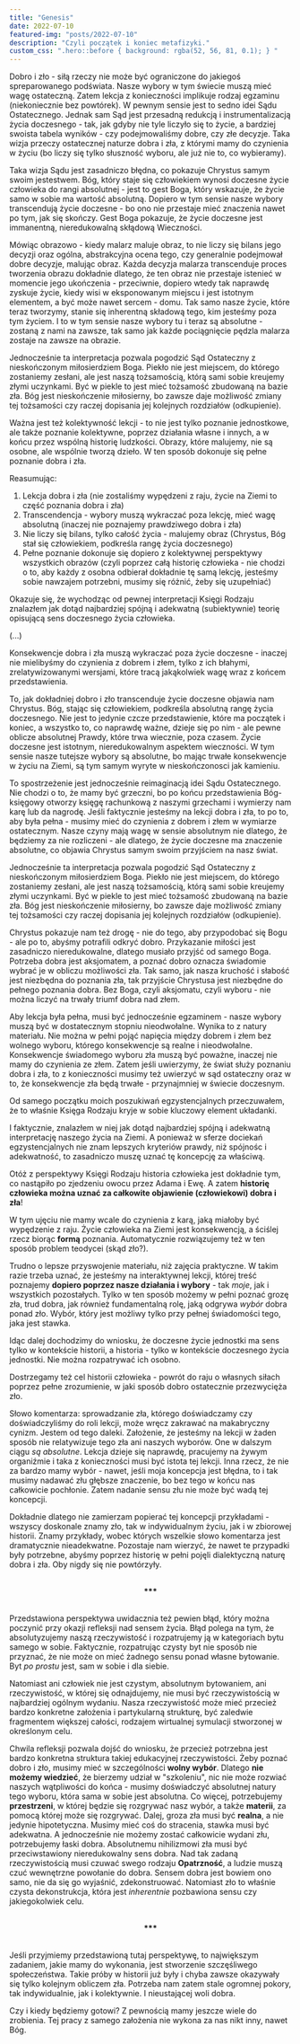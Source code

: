 ```yaml
---
title: "Genesis"
date: 2022-07-10
featured-img: "posts/2022-07-10"
description: "Czyli początek i koniec metafizyki."
custom_css: ".hero::before { background: rgba(52, 56, 81, 0.1); } "
---
```


Dobro i zło - siłą rzeczy nie może być ograniczone do jakiegoś spreparowanego podświata. Nasze wybory w tym świecie muszą mieć wagę ostateczną. Zatem lekcja z konieczności implikuje rodzaj egzaminu (niekoniecznie bez powtórek). W pewnym sensie jest to sedno idei Sądu Ostatecznego. Jednak sam Sąd jest przesadną redukcją i instrumentalizacją życia doczesnego - tak, jak gdyby nie tyle liczyło się to życie, a bardziej swoista tabela wyników - czy podejmowaliśmy dobre, czy złe decyzje. Taka wizja przeczy ostatecznej naturze dobra i zła, z którymi
mamy do czynienia w życiu (bo liczy się tylko słuszność wyboru, ale już nie to, co wybieramy).

Taka wizja Sądu jest zasadniczo błędna, co pokazuje Chrystus samym swoim jestestwem. Bóg, który staje się człowiekiem wynosi doczesne życie człowieka do rangi absolutnej - jest to gest Boga, który wskazuje, że życie samo w sobie ma wartość absolutną. Dopiero w tym sensie nasze wybory transcendują życie doczesne - bo ono nie przestaje mieć znaczenia nawet po tym, jak się skończy. Gest Boga pokazuje, że życie doczesne jest immanentną, nieredukowalną skłądową Wieczności.

Mówiąc obrazowo - kiedy malarz maluje obraz, to nie liczy się bilans jego decyzji oraz ogólna, abstrakcyjna ocena tego, czy generalnie podejmował dobre decyzje, malując obraz. Każda decyzja malarza transcenduje proces tworzenia obrazu dokładnie dlatego, że ten obraz nie przestaje istenieć w momencie jego ukończenia - przeciwnie, dopiero wtedy tak naprawdę zyskuje życie, kiedy wisi w eksponowanym miejscu i jest istotnym elementem, a być może nawet sercem - domu. Tak samo nasze życie, które teraz tworzymy, stanie się inherentną składową tego, kim jesteśmy poza tym życiem. I to w tym sensie nasze wybory tu i teraz są absolutne - zostaną z nami na zawsze, tak samo jak każde pociągnięcie pędzla malarza zostaje na zawsze na obrazie.

Jednocześnie ta interpretacja pozwala pogodzić Sąd Ostateczny z nieskończonym miłosierdziem Boga. Piekło nie jest miejscem, do którego zostaniemy zesłani, ale jest naszą tożsamością, którą sami sobie kreujemy złymi uczynkami. Być w piekle to jest mieć tożsamość zbudowaną na bazie zła. Bóg jest nieskończenie miłosierny, bo zawsze daje możliwość zmiany tej tożsamości czy raczej dopisania jej kolejnych rozdziałów (odkupienie).

Ważna jest też kolektywność lekcji - to nie jest tylko poznanie jednostkowe, ale także poznanie kolektywne, poprzez działania własne i innych, a w końcu przez wspólną historię ludzkości. Obrazy, które malujemy, nie są osobne, ale wspólnie tworzą dzieło. W ten sposób dokonuje się pełne poznanie dobra i zła.


Reasumując:
1. Lekcja dobra i zła (nie zostaliśmy wypędzeni z raju, życie na Ziemi to część poznania dobra i zła)
2. Transcendencja - wybory muszą wykraczać poza lekcję, mieć wagę absolutną (inaczej nie poznajemy prawdziwego dobra i zła)
3. Nie liczy się bilans, tylko całość życia - malujemy obraz (Chrystus, Bóg stał się człowiekiem, podkreśla rangę życia doczesnego)
4. Pełne poznanie dokonuje się dopiero z kolektywnej perspektywy wszystkich obrazów (czyli poprzez całą historię człowieka - nie chodzi o to, aby każdy z osobna odbierał dokładnie tę samą lekcję, jesteśmy sobie nawzajem potrzebni, musimy się różnić, żeby się uzupełniać)


Okazuje się, że wychodząc od pewnej interpretacji Księgi Rodzaju znalazłem jak dotąd najbardziej spójną i adekwatną (subiektywnie) teorię opisującą sens doczesnego życia człowieka.

(...)

Konsekwencje dobra i zła muszą wykraczać poza życie doczesne - inaczej nie mielibyśmy do czynienia z dobrem i złem, tylko z ich błahymi, zrelatywizowanymi wersjami, które tracą jakąkolwiek wagę wraz z końcem przedstawienia. 

To, jak dokładniej dobro i zło transcenduje życie doczesne objawia nam Chrystus. Bóg, stając się człowiekiem, podkreśla absolutną rangę życia doczesnego. Nie jest to jedynie czcze przedstawienie, które ma początek i koniec, a wszystko to, co naprawdę ważne, dzieje się po nim - ale pewne oblicze absolutnej Prawdy, które trwa wiecznie, poza czasem. Życie doczesne jest istotnym, nieredukowalnym aspektem wieczności. W tym sensie nasze tutejsze wybory są absolutne, bo mając trwałe konsekwencje w życiu na Ziemi, są tym samym wyryte w nieskończonosci jak kamieniu.

To spostrzeżenie jest jednocześnie reimaginacją idei Sądu Ostatecznego. Nie chodzi o to, że mamy być grzeczni, bo po końcu przedstawienia Bóg-księgowy otworzy księgę rachunkową z naszymi grzechami i wymierzy nam karę lub da nagrodę. Jeśli faktycznie jesteśmy na lekcji dobra i zła, to po to, aby była pełna - musimy mieć do czynienia z dobrem i złem w wymiarze ostatecznym. Nasze czyny mają wagę w sensie absolutnym nie dlatego, że będziemy za nie rozliczeni - ale dlatego, że życie doczesne ma znaczenie absolutne, co objawia Chrystus samym swoim przyjściem na nasz świat.

Jednocześnie ta interpretacja pozwala pogodzić Sąd Ostateczny z nieskończonym miłosierdziem Boga. Piekło nie jest miejscem, do którego zostaniemy zesłani, ale jest naszą tożsamością, którą sami sobie kreujemy złymi uczynkami. Być w piekle to jest mieć tożsamość zbudowaną na bazie zła. Bóg jest nieskończenie miłosierny, bo zawsze daje możliwość zmiany tej tożsamości czy raczej dopisania jej kolejnych rozdziałów (odkupienie).

Chrystus pokazuje nam też drogę - nie do tego, aby przypodobać się Bogu - ale po to, abyśmy potrafili odkryć dobro. Przykazanie miłości jest zasadniczo nieredukowalne, dlatego musiało przyjść od samego Boga. Potrzeba dobra jest aksjomatem, a poznać dobro oznacza świadomie wybrać je w obliczu możliwości zła. Tak samo, jak nasza kruchość i słabość jest niezbędna do poznania zła, tak przyjście Chrystusa jest niezbędne do pełnego poznania dobra. Bez Boga, czyli aksjomatu, czyli wyboru - nie można liczyć na trwały triumf dobra nad złem.



Aby lekcja była pełna, musi być jednocześnie egzaminem - nasze wybory muszą być w dostatecznym stopniu nieodwołalne. Wynika to z natury materiału. Nie można w pełni pojąć napięcia między dobrem i złem bez wolnego wyboru, którego konsekwencje są realne i nieodwołalne. Konsekwencje świadomego wyboru zła muszą być poważne, inaczej nie mamy do czynienia ze złem. Zatem jeśli uwierzymy, że świat służy poznaniu dobra i zła, to z konieczności musimy też uwierzyć w sąd ostateczny oraz w to, że konsekwencje zła będą trwałe - przynajmniej w świecie doczesnym.



Od samego początku moich poszukiwań egzystencjalnych przeczuwałem, że to właśnie Księga Rodzaju kryje w sobie kluczowy element układanki.

I faktycznie, znalazłem w niej jak dotąd najbardziej spójną i adekwatną interpretację naszego życia na Ziemi. A ponieważ w sferze dociekań egzystencjalnych nie znam lepszych kryteriów prawdy, niż spójnośc i adekwatność, to zasadniczo muszę uznać tę koncepcję za właściwą.

Otóż z perspektywy Księgi Rodzaju historia człowieka jest dokładnie tym, co nastąpiło po zjedzeniu owocu przez Adama i Ewę. A zatem **historię człowieka można uznać za całkowite objawienie (człowiekowi) dobra i zła**!

W tym ujęciu nie mamy wcale do czynienia z karą, jaką miałoby być wypędzenie z raju. Życie człowieka na Ziemi jest konsekwencją, a ściślej rzecz biorąc **formą** poznania. Automatycznie rozwiązujemy też w ten sposób problem teodycei (skąd zło?).

Trudno o lepsze przyswojenie materiału, niż zajęcia praktyczne. W takim razie trzeba uznać, że jesteśmy na interaktywnej lekcji, której treść poznajemy **dopiero poprzez nasze działania i wybory** - tak *moje*, jak i wszystkich pozostałych. Tylko w ten sposób możemy w pełni poznać grozę zła, trud dobra, jak również fundamentalną rolę, jaką odgrywa *wybór* dobra ponad zło. Wybór, który jest możliwy tylko przy pełnej świadomości tego, jaka jest stawka.

Idąc dalej dochodzimy do wniosku, że doczesne życie jednostki ma sens tylko w kontekście historii, a historia - tylko w kontekście doczesnego życia jednostki. Nie można rozpatrywać ich osobno.

Dostrzegamy też cel historii człowieka - powrót do raju o własnych siłach poprzez pełne zrozumienie, w jaki sposób dobro ostatecznie przezwycięża zło.

Słowo komentarza: sprowadzanie zła, którego doświadczamy czy doświadczyliśmy do roli lekcji, może wręcz zakrawać na makabryczny cynizm. Jestem od tego daleki. Założenie, że jesteśmy na lekcji w żaden sposób nie relatywizuje tego zła ani naszych wyborów. One w dalszym ciągu *są absolutne*. Lekcja dzieje się naprawdę, pracujemy na żywym organiźmie i taka z konieczności musi być istota tej lekcji. Inna rzecz, że nie za bardzo mamy wybór - nawet, jeśli moja koncepcja jest błędna, to i tak musimy nadawać złu głębsze znaczenie, bo bez tego w końcu nas całkowicie pochłonie. Zatem nadanie sensu złu nie może być wadą tej koncepcji.

Dokładnie dlatego nie zamierzam popierać tej koncepcji przykładami - wszyscy doskonale znamy zło, tak w indywidualnym życiu, jak i w zbiorowej historii. Znamy przykłady, wobec których wszelkie słowo komentarza jest dramatycznie nieadekwatne. Pozostaje nam wierzyć, że nawet te przypadki były potrzebne, abyśmy poprzez historię w pełni pojęli dialektyczną naturę dobra i zła. Oby nigdy się nie powtórzyły.

<br/>
<center><b>***</b></center>
<br/>

Przedstawiona perspektywa uwidacznia też pewien błąd, który można poczynić przy okazji refleksji nad sensem życia. Błąd polega na tym, że absolutyzujemy naszą rzeczywistość i rozpatrujemy ją w kategoriach bytu samego w sobie. Faktycznie, rozpatrując czysty byt nie sposób nie przyznać, że nie może on mieć żadnego sensu ponad własne bytowanie. Byt *po prostu* jest, sam w sobie i dla siebie.

Natomiast ani człowiek nie jest czystym, absolutnym bytowaniem, ani rzeczywistość, w której się odnajdujemy, nie musi być rzeczywistością w najbardziej ogólnym wydaniu. Nasza rzeczywistość może mieć przecież bardzo konkretne założenia i partykularną strukturę, być zaledwie fragmentem większej całości, rodzajem wirtualnej symulacji stworzonej w określonym celu.

Chwila refleksji pozwala dojść do wniosku, że przecież potrzebna jest bardzo konkretna struktura takiej edukacyjnej rzeczywistości. Żeby poznać dobro i zło, musimy mieć w szczególności **wolny wybór**. Dlatego **nie możemy wiedzieć**, że bierzemy udział w "szkoleniu", nic nie może rozwiać naszych wątpliwości do końca - musimy doświadczyć absolutnej natury tego wyboru, która sama w sobie jest absolutna. Co więcej, potrzebujemy **przestrzeni**, w której będzie się rozgrywać nasz wybór, a także **materii**, za pomocą której może się rozgrywać. Dalej, groza zła musi być **realna**, a nie jedynie hipotetyczna. Musimy mieć coś do stracenia, stawka musi być adekwatna. A jednocześnie nie możemy zostać całkowicie wydani złu, potrzebujemy łaski dobra. Absolutnemu nihilizmowi zła musi być przeciwstawiony nieredukowalny sens dobra. Nad tak zadaną rzeczywistością musi czuwać swego rodzaju **Opatrzność**, a ludzie muszą czuć wewnętrzne powołanie do dobra. Sensem dobra jest bowiem ono samo, nie da się go wyjaśnić, zdekonstruować. Natomiast zło to właśnie czysta dekonstrukcja, która jest *inherentnie* pozbawiona sensu czy jakiegokolwiek celu.

<br/>
<center><b>***</b></center>
<br/>

Jeśli przyjmiemy przedstawioną tutaj perspektywę, to największym zadaniem, jakie mamy do wykonania, jest stworzenie szczęśliwego społeczeństwa. Takie próby w historii już były i chyba zawsze okazywały się tylko kolejnym obliczem zła. Potrzeba nam zatem stale ogromnej pokory, tak indywidualnie, jak i kolektywnie. I nieustającej woli dobra.

Czy i kiedy będziemy gotowi? Z pewnością mamy jeszcze wiele do zrobienia. Tej pracy z samego założenia nie wykona za nas nikt inny, nawet Bóg.
